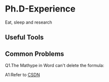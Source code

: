 # Ph.D-Experience
Eat, sleep and research
## Useful Tools

## Common Problems
Q1.The Mathype in Word can't delete the formula:

A1:Refer to [CSDN](https://blog.csdn.net/JGL121314/article/details/120868652)
